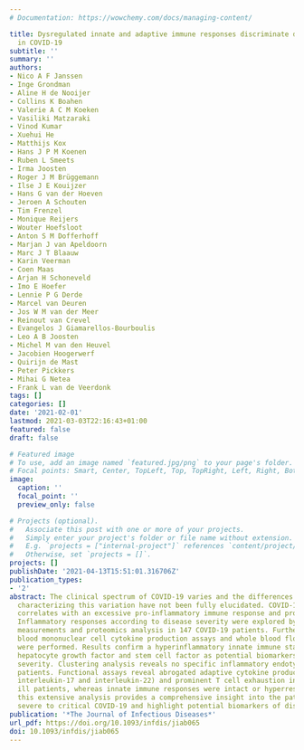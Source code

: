```yaml
---
# Documentation: https://wowchemy.com/docs/managing-content/

title: Dysregulated innate and adaptive immune responses discriminate disease severity
  in COVID-19
subtitle: ''
summary: ''
authors:
- Nico A F Janssen
- Inge Grondman
- Aline H de Nooijer
- Collins K Boahen
- Valerie A C M Koeken
- Vasiliki Matzaraki
- Vinod Kumar
- Xuehui He
- Matthijs Kox
- Hans J P M Koenen
- Ruben L Smeets
- Irma Joosten
- Roger J M Brüggemann
- Ilse J E Kouijzer
- Hans G van der Hoeven
- Jeroen A Schouten
- Tim Frenzel
- Monique Reijers
- Wouter Hoefsloot
- Anton S M Dofferhoff
- Marjan J van Apeldoorn
- Marc J T Blaauw
- Karin Veerman
- Coen Maas
- Arjan H Schoneveld
- Imo E Hoefer
- Lennie P G Derde
- Marcel van Deuren
- Jos W M van der Meer
- Reinout van Crevel
- Evangelos J Giamarellos-Bourboulis
- Leo A B Joosten
- Michel M van den Heuvel
- Jacobien Hoogerwerf
- Quirijn de Mast
- Peter Pickkers
- Mihai G Netea
- Frank L van de Veerdonk
tags: []
categories: []
date: '2021-02-01'
lastmod: 2021-03-03T22:16:43+01:00
featured: false
draft: false

# Featured image
# To use, add an image named `featured.jpg/png` to your page's folder.
# Focal points: Smart, Center, TopLeft, Top, TopRight, Left, Right, BottomLeft, Bottom, BottomRight.
image:
  caption: ''
  focal_point: ''
  preview_only: false

# Projects (optional).
#   Associate this post with one or more of your projects.
#   Simply enter your project's folder or file name without extension.
#   E.g. `projects = ["internal-project"]` references `content/project/deep-learning/index.md`.
#   Otherwise, set `projects = []`.
projects: []
publishDate: '2021-04-13T15:51:01.316706Z'
publication_types:
- '2'
abstract: The clinical spectrum of COVID-19 varies and the differences in host response
  characterizing this variation have not been fully elucidated. COVID-19 disease severity
  correlates with an excessive pro-inflammatory immune response and profound lymphopenia.
  Inflammatory responses according to disease severity were explored by plasma cytokine
  measurements and proteomics analysis in 147 COVID-19 patients. Furthermore, peripheral
  blood mononuclear cell cytokine production assays and whole blood flow cytometry
  were performed. Results confirm a hyperinflammatory innate immune state, while highlighting
  hepatocyte growth factor and stem cell factor as potential biomarkers for disease
  severity. Clustering analysis reveals no specific inflammatory endotypes in COVID-19
  patients. Functional assays reveal abrogated adaptive cytokine production (interferon-gamma,
  interleukin-17 and interleukin-22) and prominent T cell exhaustion in critically
  ill patients, whereas innate immune responses were intact or hyperresponsive. Collectively,
  this extensive analysis provides a comprehensive insight into the pathobiology of
  severe to critical COVID-19 and highlight potential biomarkers of disease severity.
publication: '*The Journal of Infectious Diseases*'
url_pdf: https://doi.org/10.1093/infdis/jiab065
doi: 10.1093/infdis/jiab065
---
```

